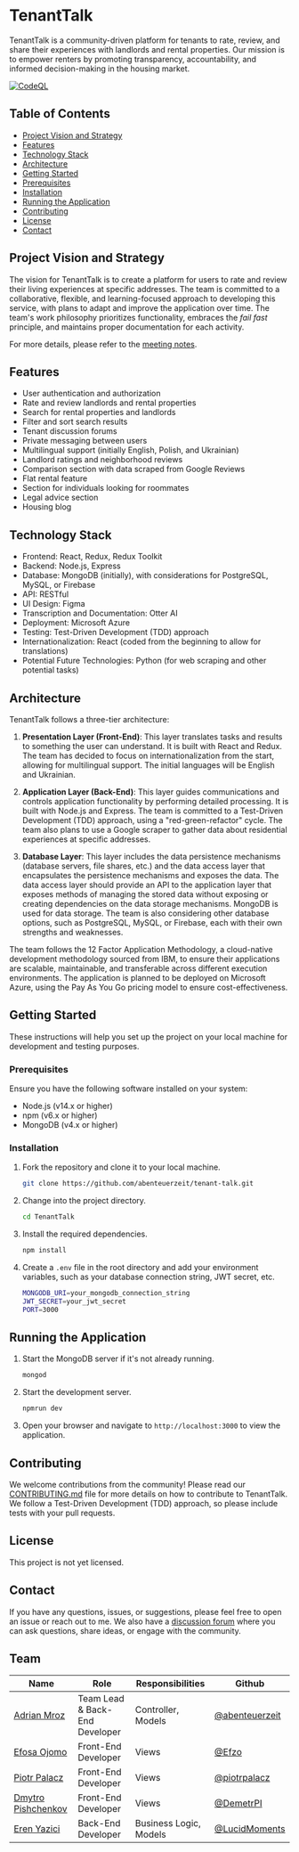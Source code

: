 # TenantTalk

TenantTalk is a community-driven platform for tenants to rate, review, and share their experiences with landlords and rental properties. Our mission is to empower renters by promoting transparency, accountability, and informed decision-making in the housing market.

[![CodeQL](https://github.com/abenteuerzeit/tenant-talk/actions/workflows/github-code-scanning/codeql/badge.svg)](https://github.com/abenteuerzeit/tenant-talk/actions/workflows/github-code-scanning/codeql)

## Table of Contents

- [Project Vision and Strategy](#project-vision-and-strategy)
- [Features](#features)
- [Technology Stack](#technology-stack)
- [Architecture](#architecture)
- [Getting Started](#getting-started)
- [Prerequisites](#prerequisites)
- [Installation](#installation)
- [Running the Application](#running-the-application)
- [Contributing](#contributing)
- [License](#license)
- [Contact](#contact)

## Project Vision and Strategy

The vision for TenantTalk is to create a platform for users to rate and review their living experiences at specific addresses. The team is committed to a collaborative, flexible, and learning-focused approach to developing this service, with plans to adapt and improve the application over time. The team's work philosophy prioritizes functionality, embraces the *fail fast* principle, and maintains proper documentation for each activity. 

For more details, please refer to the [meeting notes](https://github.com/abenteuerzeit/tenant-talk/discussions/4).

## Features

- User authentication and authorization
- Rate and review landlords and rental properties
- Search for rental properties and landlords
- Filter and sort search results
- Tenant discussion forums
- Private messaging between users
- Multilingual support (initially English, Polish, and Ukrainian)
- Landlord ratings and neighborhood reviews
- Comparison section with data scraped from Google Reviews
- Flat rental feature
- Section for individuals looking for roommates
- Legal advice section
- Housing blog


## Technology Stack

- Frontend: React, Redux, Redux Toolkit
- Backend: Node.js, Express
- Database: MongoDB (initially), with considerations for PostgreSQL, MySQL, or Firebase
- API: RESTful
- UI Design: Figma
- Transcription and Documentation: Otter AI
- Deployment: Microsoft Azure
- Testing: Test-Driven Development (TDD) approach
- Internationalization: React (coded from the beginning to allow for translations)
- Potential Future Technologies: Python (for web scraping and other potential tasks)

## Architecture

TenantTalk follows a three-tier architecture:

1. **Presentation Layer (Front-End)**: This layer translates tasks and results to something the user can understand. It is built with React and Redux. The team has decided to focus on internationalization from the start, allowing for multilingual support. The initial languages will be English and Ukrainian.

2. **Application Layer (Back-End)**: This layer guides communications and controls application functionality by performing detailed processing. It is built with Node.js and Express. The team is committed to a Test-Driven Development (TDD) approach, using a "red-green-refactor" cycle. The team also plans to use a Google scraper to gather data about residential experiences at specific addresses.

3. **Database Layer**: This layer includes the data persistence mechanisms (database servers, file shares, etc.) and the data access layer that encapsulates the persistence mechanisms and exposes the data. The data access layer should provide an API to the application layer that exposes methods of managing the stored data without exposing or creating dependencies on the data storage mechanisms. MongoDB is used for data storage. The team is also considering other database options, such as PostgreSQL, MySQL, or Firebase, each with their own strengths and weaknesses.

The team follows the 12 Factor Application Methodology, a cloud-native development methodology sourced from IBM, to ensure their applications are scalable, maintainable, and transferable across different execution environments. The application is planned to be deployed on Microsoft Azure, using the Pay As You Go pricing model to ensure cost-effectiveness.

## Getting Started

These instructions will help you set up the project on your local machine for development and testing purposes.

### Prerequisites

Ensure you have the following software installed on your system:

- Node.js (v14.x or higher)
- npm (v6.x or higher)
- MongoDB (v4.x or higher)

### Installation

1. Fork the repository and clone it to your local machine.

    ```bash
    git clone https://github.com/abenteuerzeit/tenant-talk.git
    ```

2. Change into the project directory.

    ```bash
    cd TenantTalk
    ```

3. Install the required dependencies.

    ```bash
    npm install
    ```

4. Create a `.env` file in the root directory and add your environment variables, such as your database connection string, JWT secret, etc.

    ```bash
    MONGODB_URI=your_mongodb_connection_string
    JWT_SECRET=your_jwt_secret
    PORT=3000
    ```

## Running the Application

1. Start the MongoDB server if it's not already running.

    ```bash
    mongod
    ```

2. Start the development server.

    ```bash
    npmrun dev
    ```

3. Open your browser and navigate to `http://localhost:3000` to view the application.

## Contributing

We welcome contributions from the community! Please read our [CONTRIBUTING.md](CONTRIBUTING.md) file for more details on how to contribute to TenantTalk. We follow a Test-Driven Development (TDD) approach, so please include tests with your pull requests.

## License

This project is not yet licensed.

## Contact

If you have any questions, issues, or suggestions, please feel free to open an issue or reach out to me. We also have a [discussion forum](https://github.com/abenteuerzeit/tenant-talk/discussions) where you can ask questions, share ideas, or engage with the community.

## Team

| Name | Role | Responsibilities | Github |
| --- | --- | --- | --- |
| [Adrian Mroz](https://www.linkedin.com/in/abenteuerzeit/) | Team Lead & Back-End Developer | Controller, Models | [@abenteuerzeit](https://github.com/abenteuerzeit) |
| [Efosa Ojomo](https://www.linkedin.com/in/efosa-ojomo-4882a015a/) | Front-End Developer | Views | [@Efzo](https://github.com/Efzo) |
| [Piotr Palacz](https://www.linkedin.com/in/piotrpalacz/) | Front-End Developer | Views | [@piotrpalacz](https://github.com/piotrpalacz) |
| [Dmytro Pishchenkov](https://www.linkedin.com/in/dmytro-pishchenkov-543a52232/) | Front-End Developer | Views | [@DemetrPI](https://github.com/DemetrPI) |
| [Eren Yazici](https://www.linkedin.com/in/eren-yazici-555348228/) | Back-End Developer | Business Logic, Models | [@LucidMoments](https://github.com/LucidMoments) |

